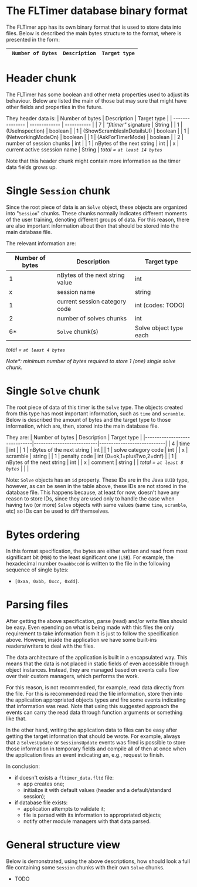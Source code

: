 # The FLTimer database binary format

The FLTimer app has its own binary format that is used to store data into files. Below is described
the main bytes structure to the format, where is presented in the form:

| ` Number of Bytes` | `Description` | `Target type` |
|--------------------|---------------|---------------|

# Header chunk

The FLTimer has some boolean and other meta properties used to adjust its behaviour. Below are
listed the main of those but may sure that might have other fields and properties in the future.

They header data is:
| Number of bytes | Description  | Target type |
| --------------- | -------------  | ----------- |
| 7 | _"fltimer"_ signature        | String      |
| 1 | (UseInspection)              | boolean     |
| 1 | (ShowScramblesInDetailsUI)   | boolean     |
| 1 | (NetworkingModeOn)           | boolean     |
| 1 | (AskForTimerMode)            | boolean     |
| 2 | number of session chunks     | int         |
| 1 | nBytes of the next string    | int         |
| x | current active ssession name | String      |
*total = `at least 14 bytes`*

Note that this header chunk might contain more information as the timer data fields grows up.

# Single `Session` chunk

Since the root piece of data is an `Solve` object, these objects are organized into "`Session`"
chunks. These chunks normally indicates different moments of the user training, denoting different
groups of data. For this reason, there are also important information about then that should be
stored into the main database file.

The relevant information are:


| Number of bytes | Description                     | Target type            |
| --------------- | ------------------------------- | ---------------------- |
| 1               | nBytes of the next string value | int                    |
| x               | session name                    | string                 |
| 1               | current session category code   | int (codes: TODO)      |
| 2               | number of solves chunks         | int                    |
| 6*              | `Solve` chunk(s)                | Solve object type each |
*total = `at least 4 bytes`*

_Note*: minimum number of bytes required to store 1 (one) single solve chunk._

# Single `Solve` chunk

The root piece of data of this timer is the `Solve` type. The objects created from this type has
most important information, such as `time` and `scramble`. Below is described the amount of bytes
and the target type to those information, which are, then, stored into the main database file.

They are:
| Number of bytes              | Description               | Target type                |
|------------------------------|---------------------------|----------------------------|
| 4                            | time                      | int                        |
| 1                            | nBytes of the next string | int                        |
| 1                            | solve category code       | int                        |
| x                            | scramble                  | string                     |
| 1                            | penalty code              | int (0=ok,1=plusTwo,2=dnf) |
| 1                            | nBytes of the next string | int                        |
| x                            | comment                   | string                     |
| *total = `at least 8 bytes`* |                           |                            |

Note: `Solve` objects has an `id` property. These IDs are in the Java `UUID` type, however,
as can be seen in the table above, these IDs are not stored in the database file. This happens
because, at least for now, doesn't have any reason to store IDs, since they are used only to
handle the case when having two (or more) `Solve` objects with same values (same `time`,
`scramble`, etc) so IDs can be used to diff themselves.

# Bytes ordering

In this format specification, the bytes are either written and read from most significant bit (`MSB`)
to the least significant one (`LSB`). For example, the hexadecimal number `0xaabbccdd` is written to
the file in the following sequence of single bytes:

- `[0xaa, 0xbb, 0xcc, 0xdd]`.

# Parsing files
After getting the above specification, parse (read) and/or write files should be easy. Even epending on what
is being made with this files the only requirement to take information from it is just to follow the
specification above. However, inside the application we have some built-ins readers/writers to deal with
the files.

The data architecture of the application is built in a encapsulated way. This means that the data is not
placed in static fields of even accessible through object instances. Instead, they are managed based
on events calls flow over their custom managers, which performs the work.

For this reason, is not recommended, for example, read data directly from the file. For this is recommended
read the file information, store then into the application appropriated objects types and fire some events
indicating that information was read. Note that using this suggested approach the events can carry the
read data through function arguments or something like that.

In the other hand, writing the application data to files can be easy after getting the target information
that should be wrote. For example, always that a `SolvesUpdate` or `SessionsUpdate` events was fired
is possible to store those information in temporary fields and compile all of then at once when the
application fires an event indicating an, e.g., request to finish.

In conclusion:
- if doesn't exists a `fltimer_data.fltd` file:
  - app creates one;
  - initialize it with default values (header and a default/standard session);
- if database file exists:
  - application attempts to validate it;
  - file is parsed with its information to appropriated objects;
  - notify other module managers with that data parsed.

# General structure view

Below is demonstrated, using the above descriptions, how should look a full file containing some
`Session` chunks with their own `Solve` chunks.

- TODO
